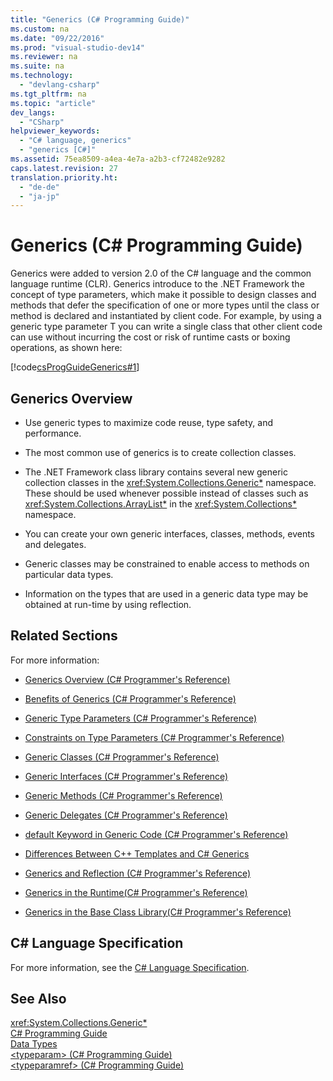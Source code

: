```yaml
---
title: "Generics (C# Programming Guide)"
ms.custom: na
ms.date: "09/22/2016"
ms.prod: "visual-studio-dev14"
ms.reviewer: na
ms.suite: na
ms.technology: 
  - "devlang-csharp"
ms.tgt_pltfrm: na
ms.topic: "article"
dev_langs: 
  - "CSharp"
helpviewer_keywords: 
  - "C# language, generics"
  - "generics [C#]"
ms.assetid: 75ea8509-a4ea-4e7a-a2b3-cf72482e9282
caps.latest.revision: 27
translation.priority.ht: 
  - "de-de"
  - "ja-jp"
---
```

# Generics (C# Programming Guide)
Generics were added to version 2.0 of the C# language and the common language runtime (CLR). Generics introduce to the .NET Framework the concept of type parameters, which make it possible to design classes and methods that defer the specification of one or more types until the class or method is declared and instantiated by client code. For example, by using a generic type parameter T you can write a single class that other client code can use without incurring the cost or risk of runtime casts or boxing operations, as shown here:  
  
 [!code[csProgGuideGenerics#1](../VS_csharp/codesnippet/CSharp/generics--csharp-programming-guide-_1.cs)]  
  
## Generics Overview  
  
-   Use generic types to maximize code reuse, type safety, and performance.  
  
-   The most common use of generics is to create collection classes.  
  
-   The .NET Framework class library contains several new generic collection classes in the <xref:System.Collections.Generic*> namespace. These should be used whenever possible instead of classes such as <xref:System.Collections.ArrayList*> in the <xref:System.Collections*> namespace.  
  
-   You can create your own generic interfaces, classes, methods, events and delegates.  
  
-   Generic classes may be constrained to enable access to methods on particular data types.  
  
-   Information on the types that are used in a generic data type may be obtained at run-time by using reflection.  
  
## Related Sections  
 For more information:  
  
-   [Generics Overview (C# Programmer's Reference)](../VS_csharp/introduction-to-generics--csharp-programming-guide-.md)  
  
-   [Benefits of Generics (C# Programmer's Reference)](../VS_csharp/benefits-of-generics--csharp-programming-guide-.md)  
  
-   [Generic Type Parameters (C# Programmer's Reference)](../VS_csharp/generic-type-parameters--csharp-programming-guide-.md)  
  
-   [Constraints on Type Parameters (C# Programmer's Reference)](../VS_csharp/constraints-on-type-parameters--csharp-programming-guide-.md)  
  
-   [Generic Classes (C# Programmer's Reference)](../VS_csharp/generic-classes--csharp-programming-guide-.md)  
  
-   [Generic Interfaces (C# Programmer's Reference)](../VS_csharp/generic-interfaces--csharp-programming-guide-.md)  
  
-   [Generic Methods (C# Programmer's Reference)](../VS_csharp/generic-methods--csharp-programming-guide-.md)  
  
-   [Generic Delegates (C# Programmer's Reference)](../VS_csharp/generic-delegates--csharp-programming-guide-.md)  
  
-   [default Keyword in Generic Code (C# Programmer's Reference)](../VS_csharp/default-keyword-in-generic-code--csharp-programming-guide-.md)  
  
-   [Differences Between C++ Templates and C# Generics](../VS_csharp/differences-between-c---templates-and-csharp-generics--csharp-programming-guide-.md)  
  
-   [Generics and Reflection  (C# Programmer's Reference)](../VS_csharp/generics-and-reflection--csharp-programming-guide-.md)  
  
-   [Generics in the Runtime(C# Programmer's Reference)](../VS_csharp/generics-in-the-run-time--csharp-programming-guide-.md)  
  
-   [Generics in the Base Class Library(C# Programmer's Reference)](../VS_csharp/generics-in-the-.net-framework-class-library--csharp-programming-guide-.md)  
  
## C# Language Specification  
 For more information, see the [C# Language Specification](../VS_csharp/csharp-language-specification.md).  
  
## See Also  
 <xref:System.Collections.Generic*>   
 [C# Programming Guide](../VS_csharp/csharp-programming-guide.md)   
 [Data Types](../VS_csharp/types--csharp-programming-guide-.md)   
 [<typeparam\> (C# Programming Guide)](../VS_csharp/-typeparam---csharp-programming-guide-.md)   
 [<typeparamref\> (C# Programming Guide)](../VS_csharp/-typeparamref---csharp-programming-guide-.md)